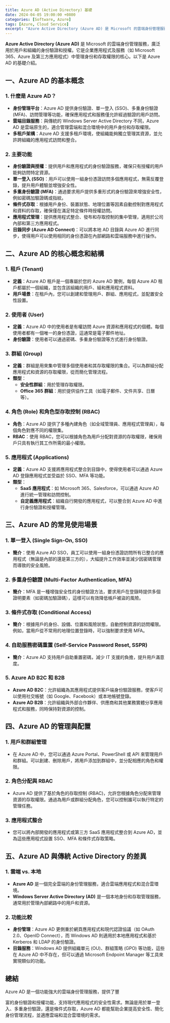 ```yaml
---
title: Azure AD (Active Directory) 基礎
date: 2024-04-05 19:00:00 +0800
categories: [Software, Azure]
tags: [Azure, Cloud Service] 
excerpt: "Azure Active Directory (Azure AD) 是 Microsoft 的雲端身份管理服務，廣泛用於用戶和組織的身份驗證和授權。"
---
```


**Azure Active Directory (Azure AD)** 是 Microsoft 的雲端身份管理服務，廣泛用於用戶和組織的身份驗證和授權。它是企業應用程式及服務（如 Microsoft 365、Azure 及第三方應用程式）中管理身份和存取權限的核心。以下是 Azure AD 的基礎介紹。

## **一、Azure AD 的基本概念**

### **1. 什麼是 Azure AD？**
   - **身份管理平台**：Azure AD 提供身份驗證、單一登入 (SSO)、多重身份驗證 (MFA)、訪問管理等功能，確保應用程式和服務僅允許經過驗證的用戶訪問。
   - **雲端目錄服務**：與傳統的 Windows Server Active Directory 不同，Azure AD 是雲端原生的，適合管理雲端和混合環境中的用戶身份和存取權限。
   - **多租戶架構**：Azure AD 支援多租戶環境，使組織能夠獨立管理其資源，並允許跨組織的應用程式訪問和整合。

### **2. 主要功能**
   - **身份驗證與授權**：提供用戶和應用程式的身份驗證服務，確保只有授權的用戶能夠訪問特定資源。
   - **單一登入 (SSO)**：用戶可以使用一組身份憑證訪問多個應用程式，無需反覆登錄，提升用戶體驗並增強安全性。
   - **多重身份驗證 (MFA)**：通過要求用戶提供多重形式的身份驗證來增強安全性，例如密碼加驗證碼或指紋。
   - **條件式存取**：根據用戶身份、裝置狀態、地理位置等因素自動控制對應用程式和資料的存取，確保僅在滿足特定條件時授權訪問。
   - **應用程式管理**：提供應用程式整合、發布和存取控制的集中管理，適用於公司內部和第三方應用程式。
   - **目錄同步 (Azure AD Connect)**：可以將本地 AD 目錄與 Azure AD 進行同步，使得用戶可以使用相同的身份憑證在內部網路和雲端服務中進行操作。

## **二、Azure AD 的核心概念和結構**

### **1. 租戶 (Tenant)**
   - **定義**：Azure AD 租戶是一個專屬於您的 Azure AD 實例，每個 Azure AD 租戶都屬於一個組織，並包含該組織的用戶、組和應用程式資料。
   - **用戶場景**：在租戶內，您可以創建和管理用戶、群組、應用程式，並配置安全性設置。

### **2. 使用者 (User)**
   - **定義**：Azure AD 中的使用者是有權訪問 Azure 資源和應用程式的個體。每個使用者都有一個唯一的身份憑證，這通常是電子郵件地址。
   - **身份驗證**：使用者可以通過密碼、多重身份驗證等方式進行身份驗證。

### **3. 群組 (Group)**
   - **定義**：群組是用來集中管理多個使用者和其存取權限的集合。可以為群組分配應用程式和資源的存取權限，從而簡化管理流程。
   - **類型**：
     - **安全性群組**：用於管理存取權限。
     - **Office 365 群組**：用於提供協作工具（如電子郵件、文件共享、日曆等）。

### **4. 角色 (Role) 和角色型存取控制 (RBAC)**
   - **角色**：Azure AD 提供了多種內建角色（如全域管理員、應用程式管理員），每個角色對應不同的權限集。
   - **RBAC**：使用 RBAC，您可以根據角色為用戶分配對資源的存取權限，確保用戶只具有執行其工作所需的最小權限。

### **5. 應用程式 (Applications)**
   - **定義**：Azure AD 支援將應用程式整合到目錄中，使得使用者可以通過 Azure AD 登錄應用程式並受益於 SSO、MFA 等功能。
   - **類型**：
     - **SaaS 應用程式**：如 Microsoft 365、Salesforce，可以通過 Azure AD 進行統一管理和訪問控制。
     - **自定義應用程式**：組織自行開發的應用程式，可以整合到 Azure AD 中進行身份驗證和授權管理。

## **三、Azure AD 的常見使用場景**

### **1. 單一登入 (Single Sign-On, SSO)**
   - **簡介**：使用 Azure AD SSO，員工可以使用一組身份憑證訪問所有已整合的應用程式（無論是內部的還是第三方的），大幅提升工作效率並減少因密碼管理而導致的安全風險。

### **2. 多重身份驗證 (Multi-Factor Authentication, MFA)**
   - **簡介**：MFA 是一種增強安全性的身份驗證方法，要求用戶在登錄時提供多個證明要素（如密碼加驗證碼），這樣可以有效降低帳戶被盜的風險。

### **3. 條件式存取 (Conditional Access)**
   - **簡介**：根據用戶的身份、設備、位置和風險狀態，自動控制資源的訪問權限。例如，當用戶從不常用的地理位置登錄時，可以強制要求使用 MFA。

### **4. 自助服務密碼重置 (Self-Service Password Reset, SSPR)**
   - **簡介**：Azure AD 支持用戶自助重置密碼，減少 IT 支援的負擔，提升用戶滿意度。

### **5. Azure AD B2C 和 B2B**
   - **Azure AD B2C**：允許組織為其應用程式提供客戶端身份驗證服務，使客戶可以使用社交帳號（如 Google、Facebook）或本地帳號登錄。
   - **Azure AD B2B**：允許組織與外部合作夥伴、供應商和其他業務實體分享應用程式和服務，同時保持對資源的控制。

## **四、Azure AD 的管理與配置**

### **1. 用戶和群組管理**
   - 在 Azure AD 中，您可以通過 Azure Portal、PowerShell 或 API 來管理用戶和群組。可以創建、刪除用戶，將用戶添加到群組中，並分配相應的角色和權限。

### **2. 角色分配與 RBAC**
   - Azure AD 提供了基於角色的存取控制 (RBAC)，允許您根據角色分配來管理資源的存取權限。通過為用戶或群組分配角色，您可以控制誰可以執行特定的管理任務。

### **3. 應用程式整合**
   - 您可以將內部開發的應用程式或第三方 SaaS 應用程式整合到 Azure AD，並為這些應用程式設置 SSO、MFA 和條件式存取策略。

## **五、Azure AD 與傳統 Active Directory 的差異**

### **1. 雲端 vs. 本地**
   - **Azure AD** 是一個完全雲端的身份管理服務，適合雲端應用程式和混合雲環境。
   - **Windows Server Active Directory (AD)** 是一個本地身份和存取管理服務，通常用於管理內部網路中的用戶和資源。

### **2. 功能比較**
   - **身份管理**：Azure AD 更側重於網頁應用程式和現代認證協議（如 OAuth 2.0、OpenID Connect），而 Windows AD 則適用於本地應用程式和基於 Kerberos 和 LDAP 的身份驗證。
   - **目錄服務**：Windows AD 提供組織單元 (OU)、群組策略 (GPO) 等功能，這些在 Azure AD 中不存在，但可以通過 Microsoft Endpoint Manager 等工具來實現類似的功能。

## **總結**

Azure AD 是一個功能強大的雲端身份管理服務，提供了豐

富的身份驗證和授權功能，支持現代應用程式的安全性需求。無論是用於單一登入、多重身份驗證，還是條件式存取，Azure AD 都能幫助企業提高安全性、簡化身份管理流程，並適應雲端和混合雲環境的需求。
